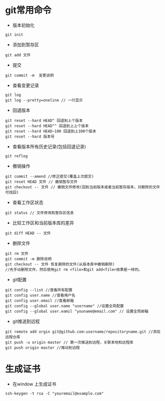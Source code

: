 # git常用命令
- 版本初始化
 ```shell
git init
 ```
- 添加到暂存区
```shell
git add 文件
```
- 提交
```shell
git commit -m  变更说明
```
- 查看变更记录
```shell
git log 
git log --pretty=oneline // 一行显示
```
- 回退版本
```shell
git reset --hard HEAD^ 回退到上个版本
git reset --hard HEAD^^ 回退到上上个版本
git reset --hard HEAD~100 回退到上100个版本
git reset --hard 版本号
```
- 查看版本所有历史记录(包括回退记录)
```shell
git reflog
```
- 撤销操作
```shell
git commit --amend //修正提交(覆盖上次提交)
git reset HEAD 文件 // 撤销暂存文件
git checkout -- 文件 // 撤销文件修改(回到当前版本或者当前暂存版本，对删除的文件可找回)
```
- 查看工作区状态
```shell
git status // 文件修改和暂存区信息
```
- 比较工作区和当前版本库的差异
```shell
git diff HEAD -- 文件
```
- 删除文件
```shell
git rm 文件 
git commit -m 删除说明
git checkout -- 文件 恢复删除的文件(从版本库中撤销删除)
//先手动删除文件，然后使用git rm <file>和git add<file>效果是一样的。
```
- git配置
```shell
git config --list //查看所有配置
git config user.name //查看用户名
git config user.email //查看邮箱
git config --global user.name "username" //设置全局配置
git config --global user.eamil "youname@email.com" // 设置全局邮箱
```
- git推送到远程
```shell
git remote add orgin git@github.com:username/repositoryname.git //添加远程仓库
git push -u origin master // 第一次推送到远程，关联本地和远程库
git push origin master //推动到远程
```
# 生成证书
- 在window 上生成证书
```shell
ssh-keygen -t rsa -C "youremail@example.com"
```
